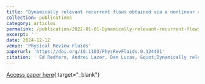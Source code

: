 ```yaml
---
title: "Dynamically relevant recurrent flows obtained via a nonlinear recurrence function from two-dimensional turbulence"
collection: publications
category: articles
permalink: /publication/2022-01-01-Dynamically-relevant-recurrent-flows
excerpt: ''
date: 2024-12-12
venue: 'Physical Review Fluids'
paperurl: 'https://doi.org/10.1103/PhysRevFluids.9.124401'
citation: ' Ed Redfern, Andrei Lazer, Dan Lucas, &quot;Dynamically relevant recurrent flows obtained via a nonlinear recurrence function from two-dimensional turbulence &quot; Phys. Rev. Fluids **9**, 124401.'
---
```

[Access paper here](https://doi.org/10.1103/PhysRevFluids.9.124401){:target="_blank"}

